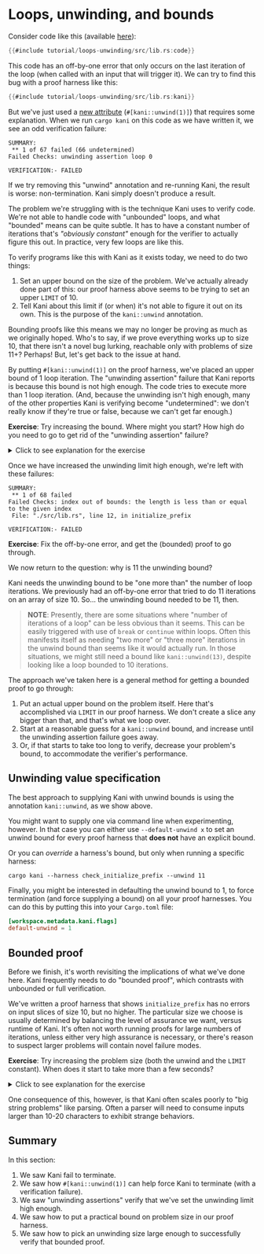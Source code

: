 # Loops, unwinding, and bounds

Consider code like this (available [here](https://github.com/model-checking/kani/blob/main/docs/src/tutorial/loops-unwinding/src/lib.rs)):

```rust
{{#include tutorial/loops-unwinding/src/lib.rs:code}}
```

This code has an off-by-one error that only occurs on the last iteration of the loop (when called with an input that will trigger it).
We can try to find this bug with a proof harness like this:

```rust
{{#include tutorial/loops-unwinding/src/lib.rs:kani}}
```

But we've just used a [new attribute](reference/attributes.md#kaniunwindnumber) (`#[kani::unwind(1)]`) that requires some explanation.
When we run `cargo kani` on this code as we have written it, we see an odd verification failure:

```
SUMMARY:
 ** 1 of 67 failed (66 undetermined)
Failed Checks: unwinding assertion loop 0

VERIFICATION:- FAILED
```

If we try removing this "unwind" annotation and re-running Kani, the result is worse: non-termination.
Kani simply doesn't produce a result.

The problem we're struggling with is the technique Kani uses to verify code.
We're not able to handle code with "unbounded" loops, and what "bounded" means can be quite subtle.
It has to have a constant number of iterations that's _"obviously constant"_ enough for the verifier to actually figure this out.
In practice, very few loops are like this.

To verify programs like this with Kani as it exists today, we need to do two things:

1. Set an upper bound on the size of the problem.
We've actually already done part of this: our proof harness above seems to be trying to set an upper `LIMIT` of 10.
2. Tell Kani about this limit if (or when) it's not able to figure it out on its own.
This is the purpose of the `kani::unwind` annotation.

Bounding proofs like this means we may no longer be proving as much as we originally hoped.
Who's to say, if we prove everything works up to size 10, that there isn't a novel bug lurking, reachable only with problems of size 11+?
Perhaps!
But, let's get back to the issue at hand.

By putting `#[kani::unwind(1)]` on the proof harness, we've placed an upper bound of 1 loop iteration.
The "unwinding assertion" failure that Kani reports is because this bound is not high enough.
The code tries to execute more than 1 loop iteration.
(And, because the unwinding isn't high enough, many of the other properties Kani is verifying become "undetermined": we don't really know if they're true or false, because we can't get far enough.)

**Exercise**: Try increasing the bound. Where might you start? How high do you need to go to get rid of the "unwinding assertion" failure?

<details>
<summary>Click to see explanation for the exercise</summary>

Since the proof harness is trying to limit the array to size 10, an initial unwind value of 10 seems like the obvious place to start.
But that's not large enough for Kani, and we still see the "unwinding assertion" failure.

At size 11, the "unwinding assertion" goes away, and now we can see the actual failure we're trying to find too.
We'll explain why we see this behavior in a moment.

</details>

Once we have increased the unwinding limit high enough, we're left with these failures:

```
SUMMARY:
 ** 1 of 68 failed
Failed Checks: index out of bounds: the length is less than or equal to the given index
 File: "./src/lib.rs", line 12, in initialize_prefix

VERIFICATION:- FAILED
```

**Exercise**: Fix the off-by-one error, and get the (bounded) proof to go through.

We now return to the question: why is 11 the unwinding bound?

Kani needs the unwinding bound to be "one more than" the number of loop iterations.
We previously had an off-by-one error that tried to do 11 iterations on an array of size 10.
So... the unwinding bound needed to be 11, then.

> **NOTE**: Presently, there are some situations where "number of iterations of a loop" can be less obvious than it seems.
> This can be easily triggered with use of `break` or `continue` within loops.
> Often this manifests itself as needing "two more" or "three more" iterations in the unwind bound than seems like it would actually run.
> In those situations, we might still need a bound like `kani::unwind(13)`, despite looking like a loop bounded to 10 iterations.

The approach we've taken here is a general method for getting a bounded proof to go through:

1. Put an actual upper bound on the problem itself.
Here that's accomplished via `LIMIT` in our proof harness.
We don't create a slice any bigger than that, and that's what we loop over.
2. Start at a reasonable guess for a `kani::unwind` bound, and increase until the unwinding assertion failure goes away.
3. Or, if that starts to take too long to verify, decrease your problem's bound, to accommodate the verifier's performance.

## Unwinding value specification

The best approach to supplying Kani with unwind bounds is using the annotation `kani::unwind`, as we show above.

You might want to supply one via command line when experimenting, however.
In that case you can either use `--default-unwind x` to set an unwind bound for every proof harness that **does not** have an explicit bound.

Or you can _override_ a harness's bound, but only when running a specific harness:

```
cargo kani --harness check_initialize_prefix --unwind 11
```

Finally, you might be interested in defaulting the unwind bound to 1, to force termination (and force supplying a bound) on all your proof harnesses.
You can do this by putting this into your `Cargo.toml` file:

```toml
[workspace.metadata.kani.flags]
default-unwind = 1
```

## Bounded proof

Before we finish, it's worth revisiting the implications of what we've done here.
Kani frequently needs to do "bounded proof", which contrasts with unbounded or full verification.

We've written a proof harness that shows `initialize_prefix` has no errors on input slices of size 10, but no higher.
The particular size we choose is usually determined by balancing the level of assurance we want, versus runtime of Kani.
It's often not worth running proofs for large numbers of iterations, unless either very high assurance is necessary, or there's reason to suspect larger problems will contain novel failure modes.

**Exercise**: Try increasing the problem size (both the unwind and the `LIMIT` constant). When does it start to take more than a few seconds?

<details>
<summary>Click to see explanation for the exercise</summary>

On your friendly neighborhood author's machine, a `LIMIT` of 100 takes about 3.8 seconds end-to-end.
This is a relatively simple bit of code, though, and it's not uncommon for some proofs to scale poorly even to 5 iterations.

</details>

One consequence of this, however, is that Kani often scales poorly to "big string problems" like parsing.
Often a parser will need to consume inputs larger than 10-20 characters to exhibit strange behaviors.

## Summary

In this section:

1. We saw Kani fail to terminate.
2. We saw how `#[kani::unwind(1)]` can help force Kani to terminate (with a verification failure).
3. We saw "unwinding assertions" verify that we've set the unwinding limit high enough.
4. We saw how to put a practical bound on problem size in our proof harness.
5. We saw how to pick an unwinding size large enough to successfully verify that bounded proof.
